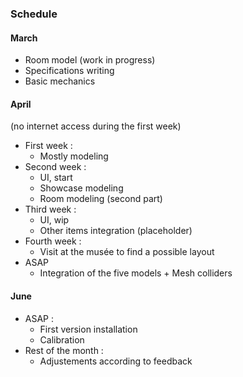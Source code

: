 ### Schedule

#### March

* Room model (work in progress)
* Specifications writing
* Basic mechanics

#### April

(no internet access during the first week)

* First week :
  * Mostly modeling
* Second week :
  * UI, start
  * Showcase modeling
  * Room modeling (second part)
* Third week :
  * UI, wip
  * Other items integration (placeholder)
* Fourth week :
  * Visit at the musée to find a possible layout
* ASAP
  * Integration of the five models + Mesh colliders

#### June
* ASAP :
  * First version installation
  * Calibration
* Rest of the month :
  * Adjustements according to feedback
